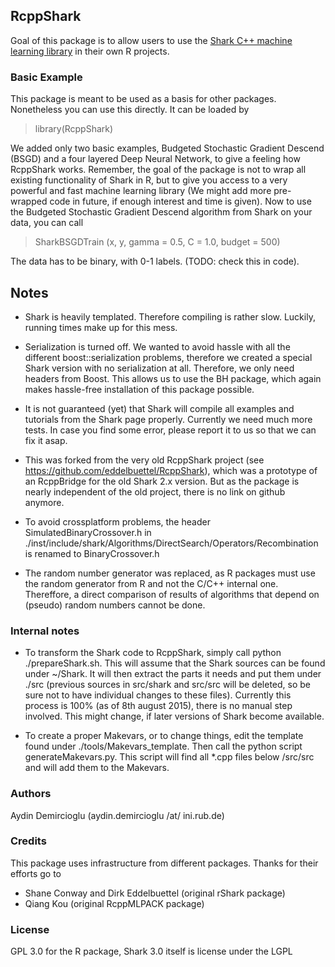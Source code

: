 ## RcppShark

Goal of this package is to allow users to use the 
[Shark C++ machine learning library](http://image.diku.dk/shark/sphinx_pages/build/html/index.html)
in their own R projects.


### Basic Example 

This package is meant to be used as a basis for other packages. Nonetheless you can use this directly.
It can be loaded by 

> library(RcppShark)

We added only two basic examples, Budgeted Stochastic Gradient Descend (BSGD) and a four layered Deep Neural Network, to give a feeling how RcppShark works. Remember, the goal of the package is not to wrap all existing functionality of Shark in R, but to give you access to a very powerful and fast machine learning library (We might add more pre-wrapped code in future, if enough interest and time is given). Now to use the Budgeted Stochastic Gradient Descend algorithm from Shark on your data, you can call

> SharkBSGDTrain (x, y, gamma = 0.5, C = 1.0, budget = 500)

The data has  to be binary, with 0-1 labels. (TODO: check this in code).




## Notes

- Shark is heavily templated. Therefore compiling is rather slow. Luckily, running times make up for this mess.

- Serialization is turned off. We wanted to avoid hassle with all the different boost::serialization problems, therefore we created a special Shark version with no serialization at all. Therefore, we only need headers from Boost. This allows us to use the BH package, which again makes hassle-free installation of this package possible.

- It is not guaranteed (yet) that Shark will compile all examples and tutorials from the Shark page properly. Currently we need much more tests. In case you find some error, please report it to us so that we can fix it asap.

- This was forked from the very old RcppShark project (see https://github.com/eddelbuettel/RcppShark), which was a prototype of an RcppBridge for the old Shark 2.x version. But as the package is nearly independent of the old project, there is no link on github anymore.

- To avoid crossplatform problems, the header SimulatedBinaryCrossover.h in ./inst/include/shark/Algorithms/DirectSearch/Operators/Recombination is renamed to BinaryCrossover.h

- The random number generator was replaced, as R packages must use the random generator from R and not the C/C++ internal one. Thereffore, a direct comparison of results of algorithms that depend on (pseudo) random numbers cannot be done.



### Internal notes

- To transform the Shark code to RcppShark, simply call python ./prepareShark.sh. This will assume that the Shark sources can be found under ~/Shark. It will then extract the parts it needs and put them under ./src (previous sources in src/shark and src/src will be deleted, so be sure not to have individual changes to these files). Currently this process is 100% (as of 8th august 2015), there is no manual step involved. This might change, if later versions of Shark become available.

- To create a proper Makevars, or to change things, edit the template found under ./tools/Makevars_template. Then call the python script generateMakevars.py. This script will find all *.cpp files below /src/src and will add them to the Makevars. 



### Authors

Aydin Demircioglu (aydin.demircioglu /at/ ini.rub.de)



### Credits

This package uses infrastructure from different packages. Thanks for their efforts go to
- Shane Conway and Dirk Eddelbuettel (original rShark package)
- Qiang Kou (original RcppMLPACK package)



### License

GPL 3.0 for the R package, Shark 3.0 itself is license under the LGPL

